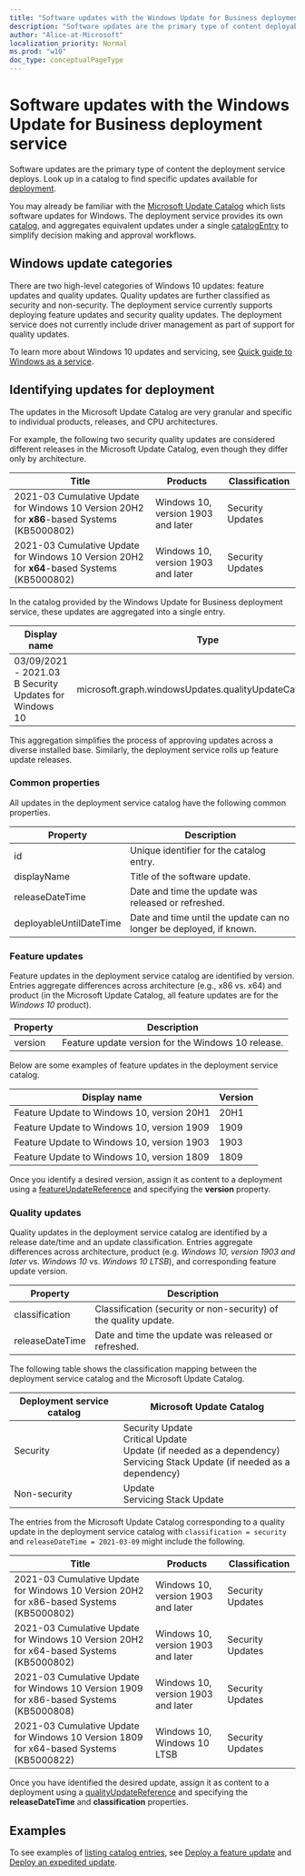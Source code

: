 ```yaml
---
title: "Software updates with the Windows Update for Business deployment service"
description: "Software updates are the primary type of content deployable by the deployment service. In order to find specific updates available for deployment you can refer to entries in a catalog."
author: "Alice-at-Microsoft"
localization_priority: Normal
ms.prod: "w10"
doc_type: conceptualPageType
---
```


# Software updates with the Windows Update for Business deployment service

Software updates are the primary type of content the deployment service deploys. Look up in a catalog to find specific updates available for [deployment](windowsupdates-deployments.md).

You may already be familiar with the [Microsoft Update Catalog](https://www.catalog.update.microsoft.com/) which lists software updates for Windows. The deployment service provides its own [catalog](/graph/api/resources/windowsupdates-catalog), and aggregates equivalent updates under a single [catalogEntry](/graph/api/resources/windowsupdates-catalogentry) to simplify decision making and approval workflows.

## Windows update categories

There are two high-level categories of Windows 10 updates: feature updates and quality updates. Quality updates are further classified as security and non-security. The deployment service currently supports deploying feature updates and security quality updates. The deployment service does not currently include driver management as part of support for quality updates.

To learn more about Windows 10 updates and servicing, see [Quick guide to Windows as a service](https://docs.microsoft.com/windows/deployment/update/waas-quick-start).

## Identifying updates for deployment

The updates in the Microsoft Update Catalog are very granular and specific to individual products, releases, and CPU architectures. 

For example, the following two security quality updates are considered different releases in the Microsoft Update Catalog, even though they differ only by architecture.

| Title                                                                                   | Products                           | Classification   |
|-----------------------------------------------------------------------------------------|------------------------------------|------------------|
| 2021-03 Cumulative Update for Windows 10 Version 20H2 for **x86**-based Systems (KB5000802) | Windows 10, version 1903 and later | Security Updates |
| 2021-03 Cumulative Update for Windows 10 Version 20H2 for **x64**-based Systems (KB5000802) | Windows 10, version 1903 and later | Security Updates |

In the catalog provided by the Windows Update for Business deployment service, these updates are aggregated into a single entry.

| Display name                                           | Type                                                     |
|--------------------------------------------------------|----------------------------------------------------------|
| 03/09/2021 - 2021.03 B Security Updates for Windows 10 | microsoft.graph.windowsUpdates.qualityUpdateCatalogEntry |

This aggregation simplifies the process of approving updates across a diverse installed base. Similarly, the deployment service rolls up feature update releases.

### Common properties

All updates in the deployment service catalog have the following common properties.

| Property                | Description                                                        |
|-------------------------|--------------------------------------------------------------------|
| id                      | Unique identifier for the catalog entry.                           |
| displayName             | Title of the software update.                                      |
| releaseDateTime         | Date and time the update was released or refreshed.                |
| deployableUntilDateTime | Date and time until the update can no longer be deployed, if known.|

### Feature updates

Feature updates in the deployment service catalog are identified by version. Entries aggregate differences across architecture (e.g., x86 vs. x64) and product (in the Microsoft Update Catalog, all feature updates are for the *Windows 10* product).

| Property | Description                                       |
|----------|---------------------------------------------------|
| version  | Feature update version for the Windows 10 release.|

Below are some examples of feature updates in the deployment service catalog.

| Display name                               | Version |
|--------------------------------------------|---------|
| Feature Update to Windows 10, version 20H1 | 20H1    |
| Feature Update to Windows 10, version 1909 | 1909    |
| Feature Update to Windows 10, version 1903 | 1903    |
| Feature Update to Windows 10, version 1809 | 1809    |

Once you identify a desired version, assign it as content to a deployment using a [featureUpdateReference](/graph/api/resources/windowsupdates-featureupdatereference) and specifying the **version** property.

### Quality updates

Quality updates in the deployment service catalog are identified by a release date/time and an update classification. Entries aggregate differences across architecture, product (e.g. *Windows 10, version 1903 and later* vs. *Windows 10* vs. *Windows 10 LTSB*), and corresponding feature update version.

| Property | Description |
|----------|-------------|
| classification | Classification (security or non-security) of the quality update. |
| releaseDateTime | Date and time the update was released or refreshed. |

The following table shows the classification mapping between the deployment service catalog and the Microsoft Update Catalog.

| Deployment service catalog | Microsoft Update Catalog                                                                                                               |
|------------------|--------------------------------------------------------------------------------------------------------------------------------|
| Security         | Security Update<br>Critical Update<br>Update (if needed as a dependency)<br>Servicing Stack Update (if needed as a dependency) |
| Non-security     | Update<br>Servicing Stack Update                                                                                               |

The entries from the Microsoft Update Catalog corresponding to a quality update in the deployment service catalog with `classification = security` and `releaseDateTime = 2021-03-09` might include the following.

| Title                                                                                   | Products                           | Classification   |
|-----------------------------------------------------------------------------------------|------------------------------------|------------------|
| 2021-03 Cumulative Update for Windows 10 Version 20H2 for x86-based Systems (KB5000802) | Windows 10, version 1903 and later | Security Updates |
| 2021-03 Cumulative Update for Windows 10 Version 20H2 for x64-based Systems (KB5000802) | Windows 10, version 1903 and later | Security Updates |
| 2021-03 Cumulative Update for Windows 10 Version 1909 for x86-based Systems (KB5000808) | Windows 10, version 1903 and later | Security Updates |
| 2021-03 Cumulative Update for Windows 10 Version 1809 for x64-based Systems (KB5000822) | Windows 10, Windows 10 LTSB        | Security Updates |

Once you have identified the desired update, assign it as content to a deployment using a [qualityUpdateReference](/graph/api/resources/windowsupdates-qualityupdatereference) and specifying the **releaseDateTime** and **classification** properties.

## Examples

To see examples of [listing catalog entries](/graph/api/windowsupdates-catalog-list-entries), see [Deploy a feature update](windowsupdates-deploy-update.md) and [Deploy an expedited update](windowsupdates-deploy-expedited-update.md).